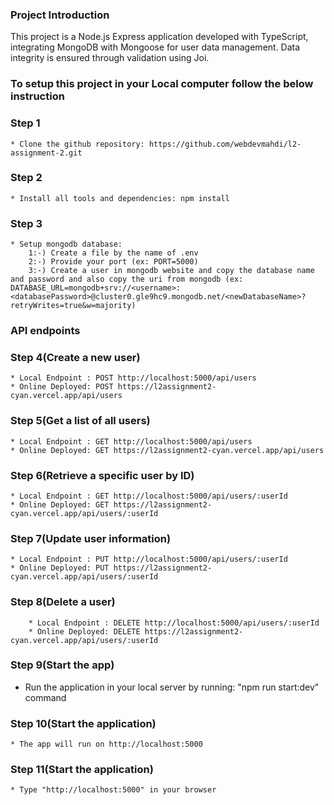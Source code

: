  ### Project Introduction 
This project is a Node.js Express application developed with TypeScript, integrating MongoDB with Mongoose for user data management. Data integrity is ensured through validation using Joi.

 ### To setup this project in your Local computer follow the below instruction 

 ### Step 1 
    * Clone the github repository: https://github.com/webdevmahdi/l2-assignment-2.git
 ### Step 2 
    * Install all tools and dependencies: npm install
 ### Step 3 
    * Setup mongodb database: 
        1:-) Create a file by the name of .env
        2:-) Provide your port (ex: PORT=5000)
        3:-) Create a user in mongodb website and copy the database name and password and also copy the uri from mongodb (ex: DATABASE_URL=mongodb+srv://<username>:<databasePassword>@cluster0.gle9hc9.mongodb.net/<newDatabaseName>?retryWrites=true&w=majority)

### API endpoints
 ### Step 4(Create a new user) 
    * Local Endpoint : POST http://localhost:5000/api/users
    * Online Deployed: POST https://l2assignment2-cyan.vercel.app/api/users

 ### Step 5(Get a list of all users) 
    * Local Endpoint : GET http://localhost:5000/api/users
    * Online Deployed: GET https://l2assignment2-cyan.vercel.app/api/users

 ### Step 6(Retrieve a specific user by ID) 
    * Local Endpoint : GET http://localhost:5000/api/users/:userId
    * Online Deployed: GET https://l2assignment2-cyan.vercel.app/api/users/:userId

 ### Step 7(Update user information) 
    * Local Endpoint : PUT http://localhost:5000/api/users/:userId
    * Online Deployed: PUT https://l2assignment2-cyan.vercel.app/api/users/:userId

### Step 8(Delete a user)
    
        * Local Endpoint : DELETE http://localhost:5000/api/users/:userId
        * Online Deployed: DELETE https://l2assignment2-cyan.vercel.app/api/users/:userId
    

 ### Step 9(Start the app) 
* Run the application in your local server by running: "npm run start:dev" command

 ### Step 10(Start the application) 
    * The app will run on http://localhost:5000

 ### Step 11(Start the application) 
    * Type "http://localhost:5000" in your browser